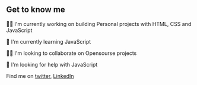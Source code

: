 ## Get to know me
👩‍💻 I'm currently working on building Personal projects with HTML, CSS and  JavaScript

🧠 I'm currently learning JavaScript

👯‍♀️ I'm looking to collaborate on Opensourse projects

🤔 I'm looking for help with JavaScript

Find me on [twitter](https://twitter.com/ZEbikake), [LinkedIn](https://www.linkedin.com/in/zidideke-ebikake-0296a023a/)


<!---
ZidiEbi/ZidiEbi is a ✨ special ✨ repository because its `README.md` (this file) appears on your GitHub profile.
You can click the Preview link to take a look at your changes.
--->

